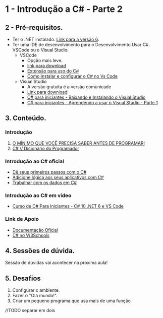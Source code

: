 # 1 - Introdução a C# - Parte 2

## 2 - Pré-requisitos. 
- Ter o .NET instalado. [Link para a versão 6](https://dotnet.microsoft.com/en-us/download/dotnet/6.0).
- Ter uma IDE de desenvolvimento para o Desenvolvimento Usar C#. VSCode ou o Visual Studio.     
    - VSCode
        - Opção mais leve.
        - [link para download](https://code.visualstudio.com/)
        - [Extensão para uso do C#](https://marketplace.visualstudio.com/items?itemName=ms-dotnettools.csharp)
        - [Como instalar e configurar o C# no Vs Code](https://www.youtube.com/watch?v=S5HawDwjuUY)
    - Visual Studio
        - A versão gratuita é a versão comunicade
        - [Link para download](https://visualstudio.microsoft.com/pt-br/downloads/)
        - [C# para iniciantes - Baixando e Instalando o Visual Studio](https://www.youtube.com/watch?v=KoJ9KumR22Y)
         - [C# para iniciantes - Aprendendo a usar o Visual Studio - Parte 1](https://www.youtube.com/watch?v=F8_VFb7Vyvo)

## 3. Conteúdo.
### Introdução
1. [O MÍNIMO QUE VOCÊ PRECISA SABER ANTES DE PROGRAMAR!](https://www.youtube.com/watch?v=BTENKdRVS2U)
2. [C# // Dicionário do Programador](https://www.youtube.com/watch?v=NXVQasys0B8)

### Introdução ao C# oficial 
- [Dê seus primeiros passos com o C#](https://docs.microsoft.com/pt-br/learn/paths/csharp-first-steps/?WT.mc_id=dotnet-35129-website&ns-enrollment-type=Collection&ns-enrollment-id=yz26f8y64n7k07)
- [Adicione lógica aos seus aplicativos com C#](https://docs.microsoft.com/pt-br/learn/paths/csharp-logic/?WT.mc_id=dotnet-35129-website&ns-enrollment-type=Collection&ns-enrollment-id=yz26f8y64n7k07)
- [Trabalhar com os dados em C#](https://docs.microsoft.com/pt-br/learn/paths/csharp-data/?WT.mc_id=dotnet-35129-website&ns-enrollment-type=Collection&ns-enrollment-id=yz26f8y64n7k07)

### Introdução ao C# em vídeo
- [Curso de C# Para Iniciantes - C# 10 .NET 6 e VS Code](https://www.youtube.com/watch?v=oTivhgjbhIg)

### Link de Apoio
- [Documentação Oficial](https://docs.microsoft.com/pt-br/dotnet/csharp/)
- [C# no W3Schools](https://www.w3schools.in/csharp/tutorials/)

## 4. Sessões de dúvida.

Sessão de dúvidas vai acontecer na proxima aula!

## 5. Desafios
1. Configurar o ambiente.
2. Fazer o "Olá mundo!".
3. Criar um pequeno programa que usa mais de uma função. 


//TODO separar em dois
